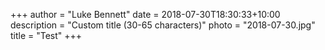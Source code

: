 +++
author = "Luke Bennett"
date = 2018-07-30T18:30:33+10:00
description = "Custom title (30-65 characters)"
photo = "2018-07-30.jpg"
title = "Test"
+++
